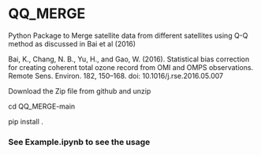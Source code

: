 # QQ_MERGE
Python Package to Merge satellite data from different satellites using Q-Q method as discussed in Bai et al (2016)

Bai, K., Chang, N. B., Yu, H., and Gao, W. (2016). Statistical bias correction for creating coherent total ozone record from OMI and OMPS observations. Remote Sens. Environ. 182, 150–168. doi: 10.1016/j.rse.2016.05.007


Download the Zip file from github and unzip

cd QQ_MERGE-main 

pip install .






### See Example.ipynb to see the usage
